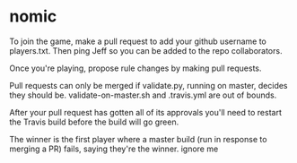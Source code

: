 # nomic

To join the game, make a pull request to add your github username to players.txt.
Then ping Jeff so you can be added to the repo collaborators.

Once you're playing, propose rule changes by making pull requests.

Pull requests can only be merged if validate.py, running on master,
decides they should be.  validate-on-master.sh and .travis.yml are out
of bounds.

After your pull request has gotten all of its approvals you'll need to restart
the Travis build before the build will go green.

The winner is the first player where a master build (run in response
to merging a PR) fails, saying they're the winner.
ignore me
